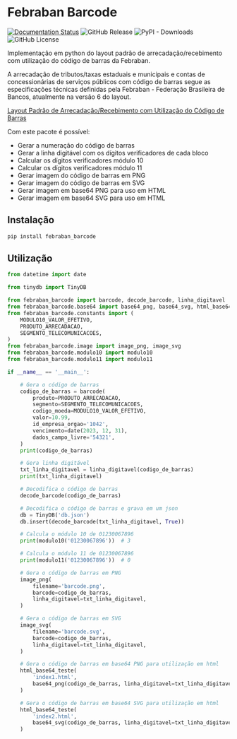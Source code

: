# Febraban Barcode

[![Documentation Status](https://readthedocs.org/projects/febraban-barcode/badge/?version=stable)](https://febraban-barcode.readthedocs.io/pt_BR/stable/?badge=stable)
![GitHub Release](https://img.shields.io/github/v/release/WilliamSampaio/febraban_barcode)
![PyPI - Downloads](https://img.shields.io/pypi/dm/febraban_barcode)
![GitHub License](https://img.shields.io/github/license/WilliamSampaio/febraban_barcode)

Implementação em python do layout padrão de arrecadação/recebimento com utilização do código de barras da Febraban.

A arrecadação de tributos/taxas estaduais e municipais e contas de concessionárias de serviços públicos com código de barras segue as especificações técnicas definidas pela Febraban - Federação Brasileira de Bancos, atualmente na versão 6 do layout.

[Layout Padrão de Arrecadação/Recebimento com Utilização do Código de Barras](https://portal.febraban.org.br/pagina/3166/33/pt-br/layour-arrecadacao)

Com este pacote é possível:

* Gerar a numeração do código de barras
* Gerar a linha digitável com os dígitos verificadores de cada bloco
* Calcular os dígitos verificadores módulo 10
* Calcular os dígitos verificadores módulo 11
* Gerar imagem do código de barras em PNG
* Gerar imagem do código de barras em SVG
* Gerar imagem em base64 PNG para uso em HTML
* Gerar imagem em base64 SVG para uso em HTML

## Instalação

```bash
pip install febraban_barcode
```

## Utilização

```python
from datetime import date

from tinydb import TinyDB

from febraban_barcode import barcode, decode_barcode, linha_digitavel
from febraban_barcode.base64 import base64_png, base64_svg, html_base64_teste
from febraban_barcode.constants import (
    MODULO10_VALOR_EFETIVO,
    PRODUTO_ARRECADACAO,
    SEGMENTO_TELECOMUNICACOES,
)
from febraban_barcode.image import image_png, image_svg
from febraban_barcode.modulo10 import modulo10
from febraban_barcode.modulo11 import modulo11

if __name__ == '__main__':

    # Gera o código de barras
    codigo_de_barras = barcode(
        produto=PRODUTO_ARRECADACAO,
        segmento=SEGMENTO_TELECOMUNICACOES,
        codigo_moeda=MODULO10_VALOR_EFETIVO,
        valor=10.99,
        id_empresa_orgao='1042',
        vencimento=date(2023, 12, 31),
        dados_campo_livre='54321',
    )
    print(codigo_de_barras)

    # Gera linha digitável
    txt_linha_digitavel = linha_digitavel(codigo_de_barras)
    print(txt_linha_digitavel)

    # Decodifica o código de barras
    decode_barcode(codigo_de_barras)

    # Decodifica o código de barras e grava em um json
    db = TinyDB('db.json')
    db.insert(decode_barcode(txt_linha_digitavel, True))

    # Calcula o módulo 10 de 01230067896
    print(modulo10('01230067896'))  # 3

    # Calcula o módulo 11 de 01230067896
    print(modulo11('01230067896'))  # 0

    # Gera o código de barras em PNG
    image_png(
        filename='barcode.png',
        barcode=codigo_de_barras,
        linha_digitavel=txt_linha_digitavel,
    )

    # Gera o código de barras em SVG
    image_svg(
        filename='barcode.svg',
        barcode=codigo_de_barras,
        linha_digitavel=txt_linha_digitavel,
    )

    # Gera o código de barras em base64 PNG para utilização em html
    html_base64_teste(
        'index1.html',
        base64_png(codigo_de_barras, linha_digitavel=txt_linha_digitavel),
    )

    # Gera o código de barras em base64 SVG para utilização em html
    html_base64_teste(
        'index2.html',
        base64_svg(codigo_de_barras, linha_digitavel=txt_linha_digitavel),
    )

```

